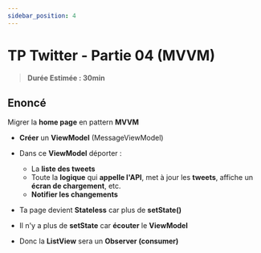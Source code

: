 ```yaml
---
sidebar_position: 4
---
```


# TP Twitter - Partie 04 (MVVM)

> **Durée Estimée : 30min**

## Enoncé

Migrer la **home page** en pattern **MVVM**

- **Créer** un **ViewModel** (MessageViewModel)
- Dans ce **ViewModel** déporter :
  - La **liste des tweets**
  - Toute la **logique** qui **appelle l'API**, met à jour les **tweets**, affiche un **écran de chargement**, etc.
  - **Notifier les changements**

- Ta page devient **Stateless** car plus de **setState()**
- Il n'y a plus de **setState** car **écouter** le **ViewModel**
- Donc la **ListView** sera un **Observer (consumer)**
